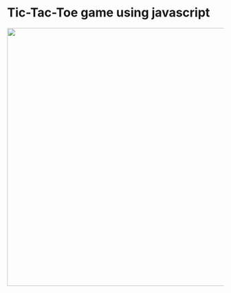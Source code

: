 # Tic-Tac-Toe game using javascript 

<p align="center">
  <kbd>
  <img width="600" height="600" src="https://user-images.githubusercontent.com/85687148/126050203-d884e578-4b7e-49ac-bd49-564dedcaf2e5.png">
  </kbd>
</p>
